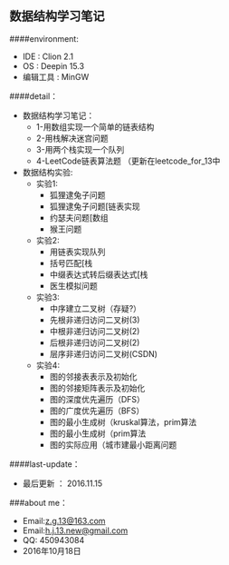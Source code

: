 数据结构学习笔记
--------
####environment:
* IDE       : Clion 2.1
* OS        : Deepin 15.3
* 编辑工具   : MinGW      　　

####detail：
* 数据结构学习笔记：
    * 1-用数组实现一个简单的链表结构
    * 2-用栈解决迷宫问题　　　
    * 3-用两个栈实现一个队列
    * 4-LeetCode链表算法题 （更新在leetcode_for_13中
* 数据结构实验:    
    * 实验1:    
        * 狐狸逮兔子问题    
        * 狐狸逮兔子问题[链表实现     
        * 约瑟夫问题[数组
        * 猴王问题   
    * 实验2:
        * 用链表实现队列    
        * 括号匹配[栈
        * 中缀表达式转后缀表达式[栈
        * 医生模拟问题
    * 实验3:
        * 中序建立二叉树（存疑?）    
        * 先根非递归访问二叉树(3)    
        * 中根非递归访问二叉树(2)   
        * 后根非递归访问二叉树(2)   
        * 层序非递归访问二叉树(CSDN)
    * 实验4:
        * 图的邻接表表示及初始化
        * 图的邻接矩阵表示及初始化
        * 图的深度优先遍历（DFS）
        * 图的广度优先遍历（BFS）
        * 图的最小生成树（kruskal算法，prim算法
        * 图的最小生成树（prim算法
        * 图的实际应用（城市建最小距离问题
    
####last-update：

* 最后更新 ： 2016.11.15

###about me：

* Email:z.g.13@163.com 
* Email:h.j.13.new@gmail.com
* QQ: 450943084   
* 2016年10月18日
